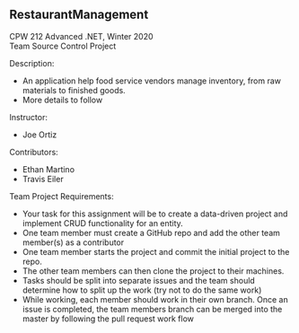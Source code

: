 ## RestaurantManagement
CPW 212 Advanced .NET, Winter 2020<br>
Team Source Control Project<br>

Description:
- An application help food service vendors manage inventory, from raw materials to finished goods.
- More details to follow

Instructor:
- Joe Ortiz

Contributors:
- Ethan Martino
- Travis Eiler

Team Project Requirements:
- Your task for this assignment will be to create a data-driven project and implement CRUD functionality for an entity.
- One team member must create a GitHub repo and add the other team member(s) as a contributor
- One team member starts the project and commit the initial project to the repo.
- The other team members can then clone the project to their machines.
- Tasks should be split into separate issues and the team should determine how to split up the work (try not to do the same work)
- While working, each member should work in their own branch. Once an issue is completed, the team members branch can be merged into the master by following the pull request work flow
